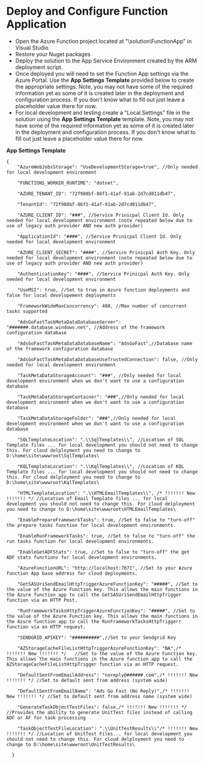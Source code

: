 # Deploy and Configure Function Application 

- Open the Azure Function project located at "\solution\FunctionApp\" in Visual Studio
- Restore your Nuget packages
- Deploy the solution to the App Service Environment created by the ARM deployment script. 
- Once deployed you will need to set the Function App settings via the Azure Portal. Use the **App Settings Template** provided below to create the appropriate settings. Note, you may not have some of the required information yet as some of it is created later in the deployment and configuration process. If you don't know what to fill out just leave a placeholder value there for now.  
- For local development and testing create a "Local.Settings" file in the solution using the **App Settings Template** template. Note, you may not have some of the required information yet as some of it is created later in the deployment and configuration process. If you don't know what to fill out just leave a placeholder value there for now.


**App Settings Template**
```jsonc
{
    "AzureWebJobsStorage": "UseDevelopmentStorage=true", //Only needed for local development environment

    "FUNCTIONS_WORKER_RUNTIME": "dotnet",

    "AZURE_TENANT_ID": "72f988bf-86f1-41af-91ab-2d7cd011db47",
   
    "TenantId": "72f988bf-86f1-41af-91ab-2d7cd011db47",
    
    "AZURE_CLIENT_ID": "###", //Service Prinicpal Client Id. Only needed for local development environment (note repeated below due to use of legacy auth provider AND new auth provider)
    
    "ApplicationId": "####", //Service Prinicpal Client Id. Only needed for local development environment 
    
    "AZURE_CLIENT_SECRET": "####", //Service Prinicpal Auth Key. Only needed for local development environment (note repeated below due to use of legacy auth provider AND new auth provider)

    "AuthenticationKey": "####", //Service Prinicpal Auth Key. Only needed for local development environment

    "UseMSI": true, //Set to true in Azure function deployments and false for local developement deployments

    "FrameworkWideMaxConcurrency": 400, //Max number of concurrent tasks supported

    "AdsGoFastTaskMetaDataDatabaseServer": "#######.database.windows.net", //Address of the framework configuration database

    "AdsGoFastTaskMetaDataDatabaseName": "AdsGoFast",//Database name of the framework configuration database

    "AdsGoFastTaskMetaDataDatabaseUseTrustedConnection": false, //Only needed for local development environment

    "TaskMetaDataStorageAccount": "###", //Only needed for local development environment when we don't want to use a configuration database

    "TaskMetaDataStorageContainer": "###",//Only needed for local development environment when we don't want to use a configuration database

    "TaskMetaDataStorageFolder": "###",//Only needed for local development environment when we don't want to use a configuration database

    "SQLTemplateLocation": ".\\SqlTemplates\\", //Location of SQL Template files ... for local development you should not need to change this. For cloud delployment you need to change to D:\home\site\wwwroot\SqlTemplates\

    "KQLTemplateLocation": ".\\KqlTemplates\\", //Location of KQL Template files ... for local development you should not need to change this. For cloud delployment you need to change to D:\home\site\wwwroot\KqlTemplates\

    "HTMLTemplateLocation": ".\\HTMLEmailTemplates\\", /* !!!!!!! New !!!!!!! */ //Location of Email Template files ... for local development you should not need to change this. For cloud delployment you need to change to D:\home\site\wwwroot\HTMLEmailTemplates\

    "EnablePrepareFrameworkTasks": true, //Set to false to "turn-off" the prepare tasks function for local development environments. 

    "EnableRunFrameworkTasks": true, //Set to false to "turn-off" the run tasks function for local development environments. 

    "EnableGetADFStats": true, //Set to false to "turn-off" the get ADF stats functions for local development environments. 

    "AzureFunctionURL": "http://localhost:7071", //Set to your Azure function App base address for cloud deployments.

    "GetSASUriSendEmailHttpTriggerAzureFunctionKey": "#####", //Set to the value of the Azure Function key. This allows the main functions in the Azure function app to call the GetSASUriSendEmailHttpTrigger function via an HTTP Post.

    "RunFrameworkTasksHttpTriggerAzureFunctionKey": "#####", //Set to the value of the Azure Function key. This allows the main functions in the Azure function app to call the RunFrameworkTasksHttpTriggerr function via an HTTP request.

    "SENDGRID_APIKEY": "##########",//Set to your Sendgrid Key

    "AZStorageCacheFileListHttpTriggerAzureFunctionKey": "NA",/* !!!!!!! New !!!!!!! */   //Set to the value of the Azure Function key. This allows the main functions in the Azure function app to call the AZStorageCacheFileListHttpTrigger function via an HTTP request.

    "DefaultSentFromEmailAddress": "noreply@######.com",/* !!!!!!! New !!!!!!! */ //Set to default sent from address (system wide)

    "DefaultSentFromEmailName": "Ads Go Fast (No Reply)",/* !!!!!!! New !!!!!!! */ //Set to default sent from address name (system wide)

    "GenerateTaskObjectTestFiles": false,/* !!!!!!! New !!!!!!! */ //Provides the ability to generate UnitTest files instead of calling ADF or AF for task processing

    "TaskObjectTestFileLocation": ".\\UnitTestResults\\"/* !!!!!!! New !!!!!!! */ //Location of UnitTest Files... for local development you should not need to change this. For cloud delployment you need to change to D:\home\site\wwwroot\UnitTestResults\

  }
  ```